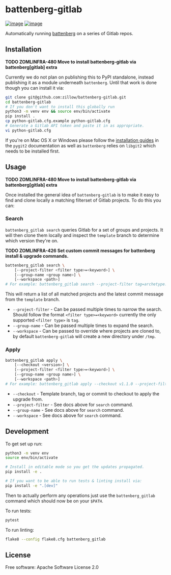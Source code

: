 # battenberg-gitlab

[![image](https://img.shields.io/pypi/v/battenberg-gitlab.svg)](https://pypi.python.org/pypi/battenberg-gitlab)
[![image](https://img.shields.io/travis/zillow/battenberg-gitlab.svg)](https://travis-ci.org/zillow/battenberg-gitlab)

Automatically running [battenberg](https://github.com/zillow/battenberg) on a series of Gitlab repos.

## Installation

**TODO ZOMLINFRA-480 Move to install battenberg-gitlab via battenberg[gitlab] extra**

Currently we do not plan on publishing this to PyPI standalone, instead publishing it as a module underneath `battenberg`.
Until that work is done though you can install it via:

```bash
git clone git@github.com:zillow/battenberg-gitlab.git
cd battenberg-gitlab
# If you don't want to install this globally run
python3 -m venv env && source env/bin/activate
pip install .
cp python-gitlab.cfg.example python-gitlab.cfg
# Generate a Gitlab API token and paste it in as appropriate.
vi python-gitlab.cfg
```

If you're on Mac OS X or Windows please follow the [installation guides](https://www.pygit2.org/install.html#) in the `pygit2` documentation
as well as `battenberg` relies on `libgit2` which needs to be installed first.

## Usage

**TODO ZOMLINFRA-480 Move to install battenberg-gitlab via battenberg[gitlab] extra**

Once installed the general idea of `battenberg-gitlab` is to make it easy to find and clone locally a matching filterset
of Gitlab projects. To do this you can:

### Search

`battenberg_gitlab search` queries Gitlab for a set of groups and projects. It will then clone them locally and inspect
the `template` branch to determine which version they're on.

**TODO ZOMLINFRA-426 Set custom commit messages for battenberg install & upgrade commands.**

```bash
battenberg_gitlab search \
    [--project-filter <filter type>=<keyword>] \
    [--group-name <group name>] \
    [--workspace <path>]
# For example: battenberg_gitlab search --project-filter tag=archetype.py-ml --group-name zoml
```

This will return a list of all matched projects and the latest commit message from the `template` branch.

* `--project-filter` - Can be passed multiple times to narrow the search. Should follow the format `<filter type>=<keyword>`
currently the only supported `<filter type>` is `tag`.
* `--group-name` - Can be passed multiple times to expand the search.
* `--workspace` - Can be passed to override where projects are cloned to, by default `battenberg-gitlab` will create
a new directory under `/tmp`.

### Apply

```bash
battenberg_gitlab apply \
    [--checkout <version>] \
    [--project-filter <filter type>=<keyword>] \
    [--group-name <group name>] \
    [--workspace <path>]
# For example: battenberg_gitlab apply --checkout v1.1.0 --project-filter tag=archetype.py-ml --group-name zoml
```

* `--checkout` - Template branch, tag or commit to checkout to apply the upgrade from.
* `--project-filter` - See docs above for `search` command.
* `--group-name` - See docs above for `search` command.
* `--workspace` - See docs above for `search` command.

## Development

To get set up run:

```bash
python3 -m venv env
source env/bin/activate

# Install in editable mode so you get the updates propagated.
pip install -e .

# If you want to be able to run tests & linting install via:
pip install -e ".[dev]"
```

Then to actually perform any operations just use the `battenberg_gitlab` command which should now be on your `$PATH`.

To run tests:

```bash
pytest
```

To run linting:

```bash
flake8 --config flake8.cfg battenberg_gitlab
```

## License

Free software: Apache Software License 2.0
